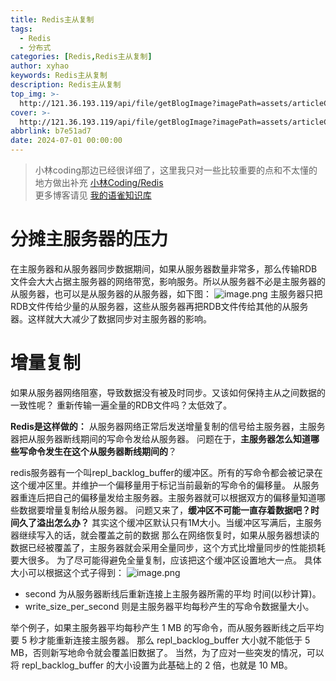 ```yaml
---
title: Redis主从复制
tags:
  - Redis
  - 分布式
categories: [Redis,Redis主从复制]
author: xyhao
keywords: Redis主从复制
description: Redis主从复制
top_img: >-
  http://121.36.193.119/api/file/getBlogImage?imagePath=assets/articleCover/2024-07-01-Redis.png
cover: >-
  http://121.36.193.119/api/file/getBlogImage?imagePath=assets/articleCover/2024-07-01-Redis.png
abbrlink: b7e51ad7
date: 2024-07-01 00:00:00
---
```

> 
> 小林coding那边已经很详细了，这里我只对一些比较重要的点和不太懂的地方做出补充
> [小林Coding/Redis](https://xiaolincoding.com/redis/)  
> 更多博客请见 [我的语雀知识库](https://www.yuque.com/u41117719/xd1qgc)


# 分摊主服务器的压力
在主服务器和从服务器同步数据期间，如果从服务器数量非常多，那么传输RDB文件会大大占据主服务器的网络带宽，影响服务。所以从服务器不必是主服务器的从服务器，也可以是从服务器的从服务器，如下图：
![image.png](http://121.36.193.119/api/file/getBlogImage?imagePath=assets/articleSource/2024-07-01-Redis/img.png)
主服务器只把RDB文件传给少量的从服务器，这些从服务器再把RDB文件传给其他的从服务器。这样就大大减少了数据同步对主服务器的影响。

# 增量复制
如果从服务器网络阻塞，导致数据没有被及时同步。又该如何保持主从之间数据的一致性呢？
重新传输一遍全量的RDB文件吗？太低效了。

**Redis是这样做的：**
从服务器网络正常后发送增量复制的信号给主服务器，主服务器把从服务器断线期间的写命令发给从服务器。
问题在于，**主服务器怎么知道哪些写命令发生在这个从服务器断线期间的**？

redis服务器有一个叫repl_backlog_buffer的缓冲区。所有的写命令都会被记录在这个缓冲区里。并维护一个偏移量用于标记当前最新的写命令的偏移量。
从服务器重连后把自己的偏移量发给主服务器。主服务器就可以根据双方的偏移量知道哪些数据要增量复制给从服务器。
问题又来了，**缓冲区不可能一直存着数据吧？时间久了溢出怎么办？**
其实这个缓冲区默认只有1M大小。当缓冲区写满后，主服务器继续写入的话，就会覆盖之前的数据
那么在网络恢复时，如果从服务器想读的数据已经被覆盖了，主服务器就会采用全量同步，这个方式比增量同步的性能损耗要大很多。
为了尽可能得避免全量复制，应该把这个缓冲区设置地大一点。
具体大小可以根据这个式子得到：
![image.png](http://121.36.193.119/api/file/getBlogImage?imagePath=assets/articleSource/2024-07-01-Redis/img_1.png)

- second 为从服务器断线后重新连接上主服务器所需的平均 时间(以秒计算)。
- write_size_per_second 则是主服务器平均每秒产生的写命令数据量大小。

举个例子，如果主服务器平均每秒产生 1 MB 的写命令，而从服务器断线之后平均要 5 秒才能重新连接主服务器。
那么 repl_backlog_buffer 大小就不能低于 5 MB，否则新写地命令就会覆盖旧数据了。
当然，为了应对一些突发的情况，可以将 repl_backlog_buffer 的大小设置为此基础上的 2 倍，也就是 10 MB。

